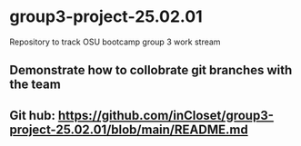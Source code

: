 # group3-project-25.02.01
Repository to track OSU bootcamp group 3 work stream

## Demonstrate how to collobrate git branches with the team
## Git hub: https://github.com/inCloset/group3-project-25.02.01/blob/main/README.md



